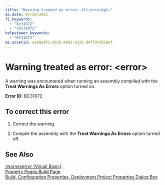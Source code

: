 ```yaml
---
title: "Warning treated as error: &lt;error&gt;"
ms.date: 07/20/2015
f1_keywords: 
  - "bc31072"
  - "vbc31072"
helpviewer_keywords: 
  - "BC31072"
ms.assetid: ae89a9f1-d62b-4b83-b225-d4ff97d6266f
---
```

# Warning treated as error: &lt;error&gt;
A warning was encountered when running an assembly compiled with the **Treat Warnings As Errors** option turned on.  
  
 **Error ID:** BC31072  
  
## To correct this error  
  
1.  Correct the warning.  
  
2.  Compile the assembly with the **Treat Warnings As Errors** option turned off.  
  
## See Also  
 [/warnaserror (Visual Basic)](../../visual-basic/reference/command-line-compiler/warnaserror.md)  
 [Property Pages Build Page](https://msdn.microsoft.com/library/1e499ee7-5bd6-44ca-a048-82c357fafaa7)  
 [Build, Configuration Properties, Deployment Project Properties Dialog Box](https://msdn.microsoft.com/library/45cf8bf4-56aa-4f2d-bdef-908c7010d7fc)
